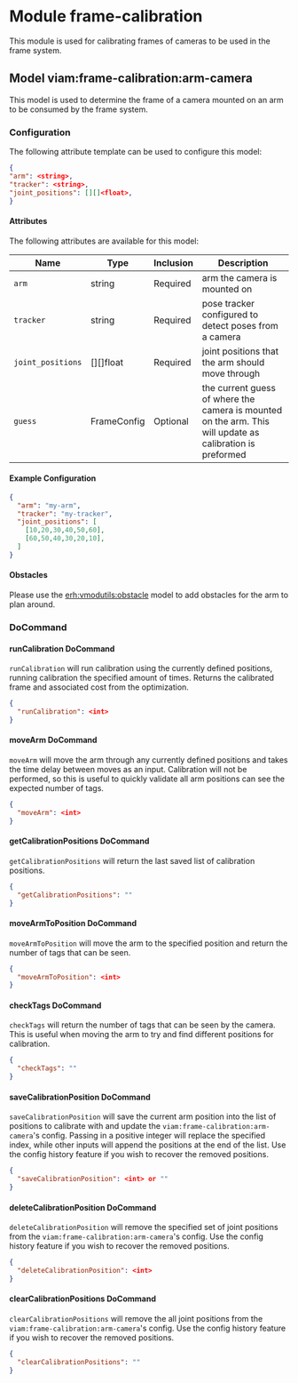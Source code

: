 # Module frame-calibration 

This module is used for calibrating frames of cameras to be used in the frame system.

## Model viam:frame-calibration:arm-camera

This model is used to determine the frame of a camera mounted on an arm to be consumed by the frame system.

### Configuration

The following attribute template can be used to configure this model:

```json
{
"arm": <string>,
"tracker": <string>,
"joint_positions": [][]<float>,
}
```

#### Attributes

The following attributes are available for this model:

| Name          | Type   | Inclusion | Description                |
|---------------|--------|-----------|----------------------------|
| `arm` | string | Required  | arm the camera is mounted on |
| `tracker` | string | Required  | pose tracker configured to detect poses from a camera |
| `joint_positions` | [][]float  | Required  | joint positions that the arm should move through |
| `guess` | FrameConfig  | Optional  | the current guess of where the camera is mounted on the arm. This will update as calibration is preformed |

#### Example Configuration

```json
{
  "arm": "my-arm",
  "tracker": "my-tracker",
  "joint_positions": [
    [10,20,30,40,50,60], 
    [60,50,40,30,20,10], 
  ]
}
```

#### Obstacles

Please use the [erh:vmodutils:obstacle](https://app.viam.com/module/erh/vmodutils) model to add obstacles for the arm to plan around.

### DoCommand

#### runCalibration DoCommand

`runCalibration` will run calibration using the currently defined positions, running calibration the specified amount of times. Returns the calibrated frame and associated cost from the optimization.

```json
{
  "runCalibration": <int>
}
```

#### moveArm DoCommand

`moveArm` will move the arm through any currently defined positions and takes the time delay between moves as an input. Calibration will not be performed, so this is useful to quickly validate all arm positions can see the expected number of tags.

```json
{
  "moveArm": <int>
}
```

#### getCalibrationPositions DoCommand

`getCalibrationPositions` will return the last saved list of calibration positions.

```json
{
  "getCalibrationPositions": ""
}
```

#### moveArmToPosition DoCommand

`moveArmToPosition` will move the arm to the specified position and return the number of tags that can be seen.

```json
{
  "moveArmToPosition": <int>
}
```

#### checkTags DoCommand

`checkTags` will return the number of tags that can be seen by the camera. This is useful when moving the arm to try and find different positions for calibration.

```json
{
  "checkTags": ""
}
```

#### saveCalibrationPosition DoCommand

`saveCalibrationPosition` will save the current arm position into the list of positions to calibrate with and update the `viam:frame-calibration:arm-camera`'s config. Passing in a positive integer will replace the specified index, while other inputs will append the positions at the end of the list. Use the config history feature if you wish to recover the removed positions.

```json
{
  "saveCalibrationPosition": <int> or ""
}
```

#### deleteCalibrationPosition DoCommand

`deleteCalibrationPosition` will remove the specified set of joint positions from the `viam:frame-calibration:arm-camera`'s config. Use the config history feature if you wish to recover the removed positions.

```json
{
  "deleteCalibrationPosition": <int>
}
```

#### clearCalibrationPositions DoCommand

`clearCalibrationPositions` will remove the all joint positions from the `viam:frame-calibration:arm-camera`'s config. Use the config history feature if you wish to recover the removed positions.

```json
{
  "clearCalibrationPositions": ""
}
```
